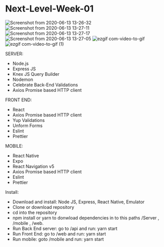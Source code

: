 # Next-Level-Week-01
![Screenshot from 2020-06-13 13-26-32](https://user-images.githubusercontent.com/62811999/84574240-89a38880-ad7b-11ea-8daa-538a55f14062.png/s=200)
![Screenshot from 2020-06-13 13-27-11](https://user-images.githubusercontent.com/62811999/84574247-90320000-ad7b-11ea-8df0-7dd5c4c40ba4.png)
![Screenshot from 2020-06-13 13-27-17](https://user-images.githubusercontent.com/62811999/84574251-91fbc380-ad7b-11ea-879f-9d0c70db743f.png)
![Screenshot from 2020-06-13 13-27-05](https://user-images.githubusercontent.com/62811999/84574245-8e683c80-ad7b-11ea-8c50-1228d1ff93bf.png)
![ezgif com-video-to-gif](https://user-images.githubusercontent.com/62811999/84574629-020b4900-ad7e-11ea-9ccb-ef819e045511.gif)
![ezgif com-video-to-gif (1)](https://user-images.githubusercontent.com/62811999/84574652-367f0500-ad7e-11ea-9ccf-42ce3206d0ba.gif)

SERVER:
- Node.js
- Express JS
- Knex JS Query Builder
- Nodemon
- Celebrate Back-End Validations
- Axios Promise based HTTP client

FRONT END:
- React
- Axios Promise based HTTP client
- Yup Validations
- Unform Forms
- Eslint
- Prettier

MOBILE:
- React Native
- Expo
- React Navigation v5
- Axios Promise based HTTP client
- Eslint
- Prettier

Install:

- Download and install: Node JS, Express, React Native, Emulator
- Clone or download repository
- cd into the repository
- npm install or yarn to donwload dependencies in to this paths /Server , /mobile , /web.
- Run Back End server: go to /api and run: yarn start
- Run Front End: go to /web and run: yarn start
- Run mobile: goto /mobile and run: yarn start
